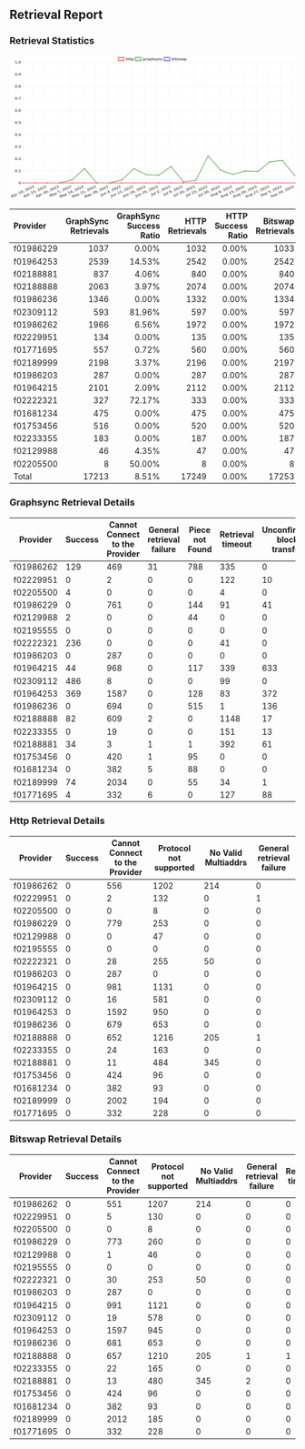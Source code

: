 ## Retrieval Report
### Retrieval Statistics
<img src="https://raw.githubusercontent.com/data-preservation-programs/filplus-checker-assets/main/filecoin-project/filecoin-plus-large-datasets/issues/1016/1694669029307.png"/>

| Provider  | GraphSync Retrievals | GraphSync Success Ratio | HTTP Retrievals | HTTP Success Ratio | Bitswap Retrievals | Bitswap Success Ratio |
| :-------- | -------------------: | ----------------------: | --------------: | -----------------: | -----------------: | --------------------: |
| f01986229 |                 1037 |                   0.00% |            1032 |              0.00% |               1033 |                 0.00% |
| f01964253 |                 2539 |                  14.53% |            2542 |              0.00% |               2542 |                 0.00% |
| f02188881 |                  837 |                   4.06% |             840 |              0.00% |                840 |                 0.00% |
| f02188888 |                 2063 |                   3.97% |            2074 |              0.00% |               2074 |                 0.00% |
| f01986236 |                 1346 |                   0.00% |            1332 |              0.00% |               1334 |                 0.00% |
| f02309112 |                  593 |                  81.96% |             597 |              0.00% |                597 |                 0.00% |
| f01986262 |                 1966 |                   6.56% |            1972 |              0.00% |               1972 |                 0.00% |
| f02229951 |                  134 |                   0.00% |             135 |              0.00% |                135 |                 0.00% |
| f01771695 |                  557 |                   0.72% |             560 |              0.00% |                560 |                 0.00% |
| f02189999 |                 2198 |                   3.37% |            2196 |              0.00% |               2197 |                 0.00% |
| f01986203 |                  287 |                   0.00% |             287 |              0.00% |                287 |                 0.00% |
| f01964215 |                 2101 |                   2.09% |            2112 |              0.00% |               2112 |                 0.00% |
| f02222321 |                  327 |                  72.17% |             333 |              0.00% |                333 |                 0.00% |
| f01681234 |                  475 |                   0.00% |             475 |              0.00% |                475 |                 0.00% |
| f01753456 |                  516 |                   0.00% |             520 |              0.00% |                520 |                 0.00% |
| f02233355 |                  183 |                   0.00% |             187 |              0.00% |                187 |                 0.00% |
| f02129988 |                   46 |                   4.35% |              47 |              0.00% |                 47 |                 0.00% |
| f02205500 |                    8 |                  50.00% |               8 |              0.00% |                  8 |                 0.00% |
| Total     |                17213 |                   8.51% |           17249 |              0.00% |              17253 |                 0.00% |

### Graphsync Retrieval Details
| Provider  | Success | Cannot Connect to the Provider | General retrieval failure | Piece not Found | Retrieval timeout | Unconfirmed block transfer | No Valid Multiaddrs |
| --------- | ------- | ------------------------------ | ------------------------- | --------------- | ----------------- | -------------------------- | ------------------- |
| f01986262 | 129     | 469                            | 31                        | 788             | 335               | 0                          | 214                 |
| f02229951 | 0       | 2                              | 0                         | 0               | 122               | 10                         | 0                   |
| f02205500 | 4       | 0                              | 0                         | 0               | 4                 | 0                          | 0                   |
| f01986229 | 0       | 761                            | 0                         | 144             | 91                | 41                         | 0                   |
| f02129988 | 2       | 0                              | 0                         | 44              | 0                 | 0                          | 0                   |
| f02195555 | 0       | 0                              | 0                         | 0               | 0                 | 0                          | 0                   |
| f02222321 | 236     | 0                              | 0                         | 0               | 41                | 0                          | 50                  |
| f01986203 | 0       | 287                            | 0                         | 0               | 0                 | 0                          | 0                   |
| f01964215 | 44      | 968                            | 0                         | 117             | 339               | 633                        | 0                   |
| f02309112 | 486     | 8                              | 0                         | 0               | 99                | 0                          | 0                   |
| f01964253 | 369     | 1587                           | 0                         | 128             | 83                | 372                        | 0                   |
| f01986236 | 0       | 694                            | 0                         | 515             | 1                 | 136                        | 0                   |
| f02188888 | 82      | 609                            | 2                         | 0               | 1148              | 17                         | 205                 |
| f02233355 | 0       | 19                             | 0                         | 0               | 151               | 13                         | 0                   |
| f02188881 | 34      | 3                              | 1                         | 1               | 392               | 61                         | 345                 |
| f01753456 | 0       | 420                            | 1                         | 95              | 0                 | 0                          | 0                   |
| f01681234 | 0       | 382                            | 5                         | 88              | 0                 | 0                          | 0                   |
| f02189999 | 74      | 2034                           | 0                         | 55              | 34                | 1                          | 0                   |
| f01771695 | 4       | 332                            | 6                         | 0               | 127               | 88                         | 0                   |

### Http Retrieval Details
| Provider  | Success | Cannot Connect to the Provider | Protocol not supported | No Valid Multiaddrs | General retrieval failure |
| --------- | ------- | ------------------------------ | ---------------------- | ------------------- | ------------------------- |
| f01986262 | 0       | 556                            | 1202                   | 214                 | 0                         |
| f02229951 | 0       | 2                              | 132                    | 0                   | 1                         |
| f02205500 | 0       | 0                              | 8                      | 0                   | 0                         |
| f01986229 | 0       | 779                            | 253                    | 0                   | 0                         |
| f02129988 | 0       | 0                              | 47                     | 0                   | 0                         |
| f02195555 | 0       | 0                              | 0                      | 0                   | 0                         |
| f02222321 | 0       | 28                             | 255                    | 50                  | 0                         |
| f01986203 | 0       | 287                            | 0                      | 0                   | 0                         |
| f01964215 | 0       | 981                            | 1131                   | 0                   | 0                         |
| f02309112 | 0       | 16                             | 581                    | 0                   | 0                         |
| f01964253 | 0       | 1592                           | 950                    | 0                   | 0                         |
| f01986236 | 0       | 679                            | 653                    | 0                   | 0                         |
| f02188888 | 0       | 652                            | 1216                   | 205                 | 1                         |
| f02233355 | 0       | 24                             | 163                    | 0                   | 0                         |
| f02188881 | 0       | 11                             | 484                    | 345                 | 0                         |
| f01753456 | 0       | 424                            | 96                     | 0                   | 0                         |
| f01681234 | 0       | 382                            | 93                     | 0                   | 0                         |
| f02189999 | 0       | 2002                           | 194                    | 0                   | 0                         |
| f01771695 | 0       | 332                            | 228                    | 0                   | 0                         |

### Bitswap Retrieval Details
| Provider  | Success | Cannot Connect to the Provider | Protocol not supported | No Valid Multiaddrs | General retrieval failure | Retrieval timeout |
| --------- | ------- | ------------------------------ | ---------------------- | ------------------- | ------------------------- | ----------------- |
| f01986262 | 0       | 551                            | 1207                   | 214                 | 0                         | 0                 |
| f02229951 | 0       | 5                              | 130                    | 0                   | 0                         | 0                 |
| f02205500 | 0       | 0                              | 8                      | 0                   | 0                         | 0                 |
| f01986229 | 0       | 773                            | 260                    | 0                   | 0                         | 0                 |
| f02129988 | 0       | 1                              | 46                     | 0                   | 0                         | 0                 |
| f02195555 | 0       | 0                              | 0                      | 0                   | 0                         | 0                 |
| f02222321 | 0       | 30                             | 253                    | 50                  | 0                         | 0                 |
| f01986203 | 0       | 287                            | 0                      | 0                   | 0                         | 0                 |
| f01964215 | 0       | 991                            | 1121                   | 0                   | 0                         | 0                 |
| f02309112 | 0       | 19                             | 578                    | 0                   | 0                         | 0                 |
| f01964253 | 0       | 1597                           | 945                    | 0                   | 0                         | 0                 |
| f01986236 | 0       | 681                            | 653                    | 0                   | 0                         | 0                 |
| f02188888 | 0       | 657                            | 1210                   | 205                 | 1                         | 1                 |
| f02233355 | 0       | 22                             | 165                    | 0                   | 0                         | 0                 |
| f02188881 | 0       | 13                             | 480                    | 345                 | 2                         | 0                 |
| f01753456 | 0       | 424                            | 96                     | 0                   | 0                         | 0                 |
| f01681234 | 0       | 382                            | 93                     | 0                   | 0                         | 0                 |
| f02189999 | 0       | 2012                           | 185                    | 0                   | 0                         | 0                 |
| f01771695 | 0       | 332                            | 228                    | 0                   | 0                         | 0                 |
